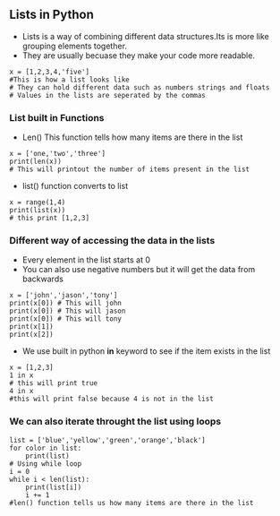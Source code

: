 ## Lists in Python 
* Lists is a way of combining different data structures.Its is more like grouping elements together.
* They are usually becuase they make your code more readable.
```Python3
x = [1,2,3,4,'five']
#This is how a list looks like
# They can hold different data such as numbers strings and floats
# Values in the lists are seperated by the commas
```

### List built in Functions
* Len() This function tells how many items are there in the list
```Python3
x = ['one,'two','three']
print(len(x))
# This will printout the number of items present in the list
```
* list() function converts to list
```Python3
x = range(1,4)
print(list(x))
# this print [1,2,3]
```

### Different way of accessing the data in the lists
* Every element in the list starts at 0
* You can also use negative numbers but it will get the data from backwards
```Python3
x = ['john','jason','tony']
print(x[0]) # This will john
print(x[0]) # This will jason
print(x[0]) # This will tony
print(x[1])
print(x[2])
```

* We use built in python **in** keyword to see if the item exists in the list
```Python3
x = [1,2,3]
1 in x
# this will print true
4 in x
#this will print false because 4 is not in the list
```

### We can also iterate throught the list using loops
```Python3
list = ['blue','yellow','green','orange','black']
for color in list:
    print(list)
# Using while loop
i = 0
while i < len(list):
    print(list[i])
    i += 1 
#len() function tells us how many items are there in the list        
```
